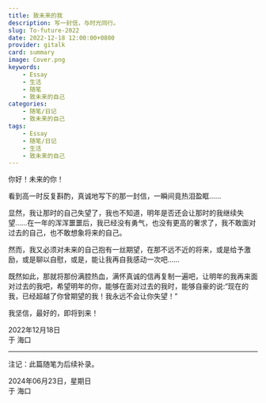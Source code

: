 ```yaml
---
title: 致未来的我
description: 写一封信，与时光同行。
slug: To-future-2022
date: 2022-12-18 12:00:00+0800
provider: gitalk
card: summary
image: Cover.png
keywords:
    - Essay
    - 生活
    - 随笔
    - 致未来的自己
categories:
    - 随笔/日记
    - 致未来的自己
tags:
    - Essay
    - 随笔/日记
    - 生活
    - 致未来的自己
---
```


你好！未来的你！  

看到高一时反复斟酌，真诚地写下的那一封信，一瞬间竟热泪盈眶……  

显然，我让那时的自己失望了，我也不知道，明年是否还会让那时的我继续失望……在一年的浑浑噩噩后，我已经没有勇气，也没有更高的奢求了，我不敢面对过去的自己，也不敢想象将来的自己。  

然而，我又必须对未来的自己抱有一丝期望，在那不远不近的将来，或是给予激励，或是聊以自慰，或是，能让我再自我感动一次吧……  

既然如此，那就将那份满腔热血，满怀真诚的信再复制一遍吧，让明年的我再来面对过去的我吧，希望明年的你，能够在面对过去的我时，能够自豪的说:“现在的我，已经超越了你曾期望的我！我永远不会让你失望！”  

我坚信，最好的，即将到来！  

2022年12月18日  
于 海口  

**********  

注记：此篇随笔为后续补录。

2024年06月23日，星期日  
于 海口  